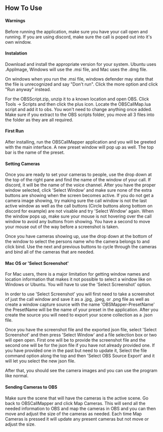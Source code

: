 
## How To Use

#### Warnings

Before running the application, make sure you have your call open and running. If you are using discord, make sure the call is poped out into it's own window.

#### Instalation
Download and install the appropriate version for your system. Ubuntu uses .AppImage, Windows will use the .msi file, and Mac uses the .dmg file.

On windows when you run the .msi file, windows defender may state that the file is unrecognized and say "Don't run". Click the more option and click "Run anyway" instead.

For the OBSScript.zip, unzip it to a known location and open OBS. Click Tools -> Scripts and then click the plus icon. Locate the OBSCallMap.lua script and add it to obs. You won't need to change anything once added. Make sure if you extract to the OBS scripts folder, you move all 3 files into the folder as they are all required.

#### First Run

After installing, run the OBSCallMapper application and you will be greeted with the main interface. A new preset window will pop up as well. The top bar is the name of the preset.

#### Setting Cameras
Once you are ready to set your cameras to people, use the drop down at the top of the right pane and find the name of the window of your call. If discord, it will be the name of the voice channel. After you have the proper window selected, click 'Select Window' and make sure none of the extra buttons are showing when the screen becomes active. If you do not get a camera image showing, try making sure the call window is not the last active window as well as the call buttons (Circle buttons along bottom on discord for example) are not visable and try 'Select Window' again. When the window pops up, make sure your mouse is not hovering over the call window to avoid any buttons from showing. You have a second to move your mouse out of the way before a screenshot is taken.

Once you have cameras showing up, use the drop down at the bottom of the window to select the persons name who the camera belongs to and click bind. Use the next and previous buttons to cycle through the cameras and bind all of the cameras that are needed. 

#### Mac OS or 'Select Screenshot'
For Mac users, there is a major limitation for getting window names and location information that makes it not possible to select a window like on Windows or Ubuntu. You will have to use the 'Select Screenshot' option. 

In order to use 'Select Screenshot' you will first need to take a screenshot of just the call window and save it as a .jpg, .jpeg, or .png file as well as create a window capture source with the name 'OBSMapper-PresetName' the PresetName will be the name of your preset in the application. After you create the source you will need to export your scene collection as a .json file.

Once you have the screenshot file and the exported json file, select 'Select Screenshot' and then press 'Select Window' and a file selection box or two will open open. First one will be to provide the screenshot file and the second one will be for the json file if you have not already provided one. If you have provided one in the past but need to update it, Select the file command option along the top and then 'Select OBS Source Export' and it will let you select the new json file. 

After that, you should see the camera images and you can use the program like normal. 

#### Sending Cameras to OBS

Make sure the scene that will have the cameras is the active scene. Go back to OBSCallMapper and click Map Cameras. This will send all the needed information to OBS and map the cameras in OBS and you can then move and adjust the size of the cameras as needed. Each time Map Cameras is pressed it will update any present cameras but not move or adjust the size.
